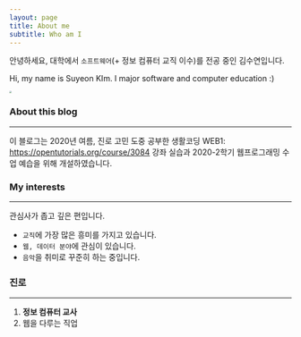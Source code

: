 ```yaml
---
layout: page
title: About me
subtitle: Who am I
---
```


안녕하세요, 대학에서 `소프트웨어`(+ 정보 컴퓨터 교직 이수)를 전공 중인 김수연입니다. 

Hi, my name is Suyeon KIm. I major software and computer education :) 

<img src="C:\Users\Suyeon Kim\Desktop\지원서\KakaoTalk_20200913_024935483.jpg" style="zoom:25%;" />



### About this blog

------

이 블로그는 2020년 여름, 진로 고민 도중 공부한 생활코딩 WEB1: https://opentutorials.org/course/3084 강좌 실습과 2020-2학기 웹프로그래밍 수업 예습을 위해 개설하였습니다.  

### My interests

------

관심사가 좁고 깊은 편입니다. 

- `교직`에 가장 많은 흥미를 가지고 있습니다.
-  `웹, 데이터 분야`에 관심이 있습니다.
- `음악`을 취미로 꾸준히 하는 중입니다. 

### 진로

------

1. **정보 컴퓨터 교사**
2. 웹을 다루는 직업